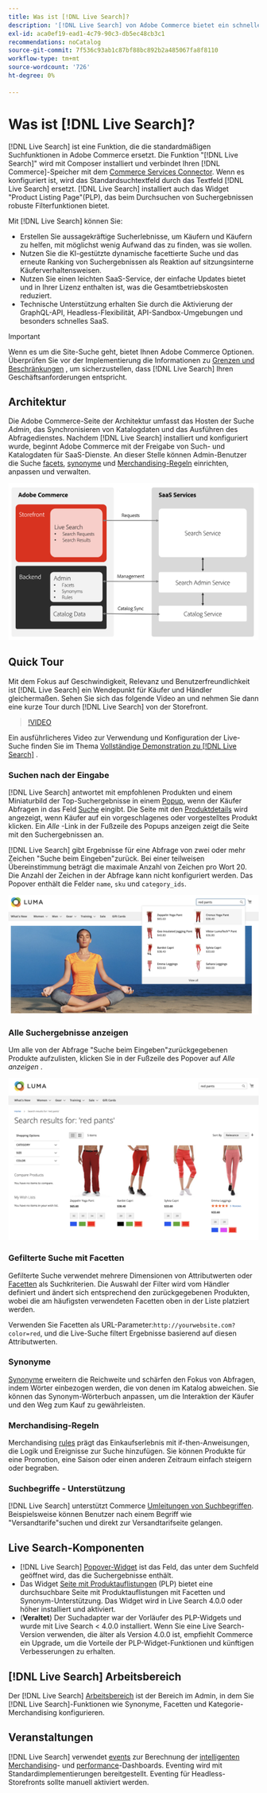 ```yaml
---
title: Was ist [!DNL Live Search]?
description: '[!DNL Live Search] von Adobe Commerce bietet ein schnelles, relevantes und intuitives Sucherlebnis.'
exl-id: aca0ef19-ead1-4c79-90c3-db5ec48cb3c1
recommendations: noCatalog
source-git-commit: 7f536c93ab1c87bf88bc892b2a485067fa8f8110
workflow-type: tm+mt
source-wordcount: '726'
ht-degree: 0%

---
```


# Was ist [!DNL Live Search]?

[!DNL Live Search] ist eine Funktion, die die standardmäßigen Suchfunktionen in Adobe Commerce ersetzt. Die Funktion &quot;[!DNL Live Search]&quot; wird mit Composer installiert und verbindet Ihren [!DNL Commerce]-Speicher mit dem [Commerce Services Connector](../landing/saas.md). Wenn es konfiguriert ist, wird das Standardsuchtextfeld durch das Textfeld [!DNL Live Search] ersetzt. [!DNL Live Search] installiert auch das Widget &quot;Product Listing Page&quot;(PLP), das beim Durchsuchen von Suchergebnissen robuste Filterfunktionen bietet.

Mit [!DNL Live Search] können Sie:

- Erstellen Sie aussagekräftige Sucherlebnisse, um Käufern und Käufern zu helfen, mit möglichst wenig Aufwand das zu finden, was sie wollen.
- Nutzen Sie die KI-gestützte dynamische facettierte Suche und das erneute Ranking von Suchergebnissen als Reaktion auf sitzungsinterne Käuferverhaltensweisen.
- Nutzen Sie einen leichten SaaS-Service, der einfache Updates bietet und in Ihrer Lizenz enthalten ist, was die Gesamtbetriebskosten reduziert.
- Technische Unterstützung erhalten Sie durch die Aktivierung der GraphQL-API, Headless-Flexibilität, API-Sandbox-Umgebungen und besonders schnelles SaaS.

>[!IMPORTANT]
>
>Wenn es um die Site-Suche geht, bietet Ihnen Adobe Commerce Optionen. Überprüfen Sie vor der Implementierung die Informationen zu [Grenzen und Beschränkungen](boundaries-limits.md) , um sicherzustellen, dass [!DNL Live Search] Ihren Geschäftsanforderungen entspricht.

## Architektur

Die Adobe Commerce-Seite der Architektur umfasst das Hosten der Suche *Admin*, das Synchronisieren von Katalogdaten und das Ausführen des Abfragedienstes. Nachdem [!DNL Live Search] installiert und konfiguriert wurde, beginnt Adobe Commerce mit der Freigabe von Such- und Katalogdaten für SaaS-Dienste. An dieser Stelle können Admin-Benutzer die Suche [facets](facets.md), [synonyme](synonyms.md) und [Merchandising-Regeln](category-merch.md) einrichten, anpassen und verwalten.

![Live-Suchdatenfluss](assets/ls-cs-data-flow.png)

## Quick Tour

Mit dem Fokus auf Geschwindigkeit, Relevanz und Benutzerfreundlichkeit ist [!DNL Live Search] ein Wendepunkt für Käufer und Händler gleichermaßen. Sehen Sie sich das folgende Video an und nehmen Sie dann eine kurze Tour durch [!DNL Live Search] von der Storefront.

>[!VIDEO](https://video.tv.adobe.com/v/3418797?learn=on)

Ein ausführlicheres Video zur Verwendung und Konfiguration der Live-Suche finden Sie im Thema [Vollständige Demonstration zu [!DNL Live Search]](https://experienceleague.adobe.com/en/docs/commerce-learn/tutorials/getting-started/capabilities/live-search-full-demonstration) .

### Suchen nach der Eingabe

[!DNL Live Search] antwortet mit empfohlenen Produkten und einem Miniaturbild der Top-Suchergebnisse in einem [Popup](storefront-popover.md), wenn der Käufer Abfragen in das Feld [Suche](https://experienceleague.adobe.com/en/docs/commerce-admin/catalog/catalog/search/search) eingibt. Die Seite mit den [Produktdetails](https://experienceleague.adobe.com/en/docs/commerce-admin/start/storefront/storefront) wird angezeigt, wenn Käufer auf ein vorgeschlagenes oder vorgestelltes Produkt klicken. Ein _Alle_ -Link in der Fußzeile des Popups anzeigen zeigt die Seite mit den Suchergebnissen an.

[!DNL Live Search] gibt Ergebnisse für eine Abfrage von zwei oder mehr Zeichen &quot;Suche beim Eingeben&quot;zurück. Bei einer teilweisen Übereinstimmung beträgt die maximale Anzahl von Zeichen pro Wort 20. Die Anzahl der Zeichen in der Abfrage kann nicht konfiguriert werden. Das Popover enthält die Felder `name`, `sku` und `category_ids`.

![Beispiel-Storefront - Suche beim Eingeben von ](assets/storefront-search-as-you-type.png)

### Alle Suchergebnisse anzeigen

Um alle von der Abfrage &quot;Suche beim Eingeben&quot;zurückgegebenen Produkte aufzulisten, klicken Sie in der Fußzeile des Popover auf _Alle anzeigen_ .

![Beispiel-Storefront - Preisfacetten](assets/storefront-view-all-search-results.png)

### Gefilterte Suche mit Facetten

Gefilterte Suche verwendet mehrere Dimensionen von Attributwerten oder [Facetten](facets.md) als Suchkriterien. Die Auswahl der Filter wird vom Händler definiert und ändert sich entsprechend den zurückgegebenen Produkten, wobei die am häufigsten verwendeten Facetten oben in der Liste platziert werden.

Verwenden Sie Facetten als URL-Parameter:`http://yourwebsite.com?color=red`, und die Live-Suche filtert Ergebnisse basierend auf diesen Attributwerten.

### Synonyme

[Synonyme](synonyms.md) erweitern die Reichweite und schärfen den Fokus von Abfragen, indem Wörter einbezogen werden, die von denen im Katalog abweichen. Sie können das Synonym-Wörterbuch anpassen, um die Interaktion der Käufer und den Weg zum Kauf zu gewährleisten.

### Merchandising-Regeln

Merchandising [rules](rules.md) prägt das Einkaufserlebnis mit if-then-Anweisungen, die Logik und Ereignisse zur Suche hinzufügen. Sie können Produkte für eine Promotion, eine Saison oder einen anderen Zeitraum einfach steigern oder begraben.

### Suchbegriffe - Unterstützung

[!DNL Live Search] unterstützt Commerce [Umleitungen von Suchbegriffen](https://experienceleague.adobe.com/en/docs/commerce-admin/catalog/catalog/search/search-terms). Beispielsweise können Benutzer nach einem Begriff wie &quot;Versandtarife&quot;suchen und direkt zur Versandtarifseite gelangen.

## Live Search-Komponenten

- [!DNL Live Search] [Popover-Widget](storefront-popover.md) ist das Feld, das unter dem Suchfeld geöffnet wird, das die Suchergebnisse enthält.
- Das Widget [Seite mit Produktauflistungen](plp-styling.md) (PLP) bietet eine durchsuchbare Seite mit Produktauflistungen mit Facetten und Synonym-Unterstützung. Das Widget wird in Live Search 4.0.0 oder höher installiert und aktiviert.
- (**Veraltet**) Der Suchadapter war der Vorläufer des PLP-Widgets und wurde mit Live Search &lt; 4.0.0 installiert. Wenn Sie eine Live Search-Version verwenden, die älter als Version 4.0.0 ist, empfiehlt Commerce ein Upgrade, um die Vorteile der PLP-Widget-Funktionen und künftigen Verbesserungen zu erhalten.

## [!DNL Live Search] Arbeitsbereich

Der [!DNL Live Search] [Arbeitsbereich](workspace.md) ist der Bereich im Admin, in dem Sie [!DNL Live Search]-Funktionen wie Synonyme, Facetten und Kategorie-Merchandising konfigurieren.

## Veranstaltungen

[!DNL Live Search] verwendet [events](events.md) zur Berechnung der [intelligenten Merchandising](category-merch.md)- und [performance](performance.md)-Dashboards. Eventing wird mit Standardimplementierungen bereitgestellt. Eventing für Headless-Storefronts sollte manuell aktiviert werden.
